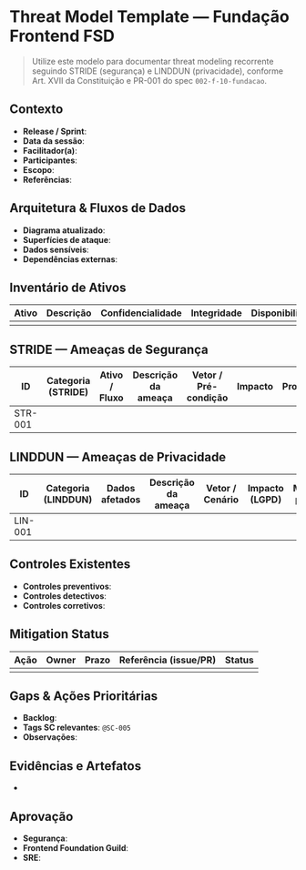 # Threat Model Template — Fundação Frontend FSD

> Utilize este modelo para documentar threat modeling recorrente seguindo STRIDE (segurança) e LINDDUN (privacidade), conforme Art. XVII da Constituição e PR-001 do spec `002-f-10-fundacao`.

## Contexto
- **Release / Sprint**: <!-- ex.: v1.0 / Sprint 25 -->
- **Data da sessão**: <!-- yyyy-mm-dd -->
- **Facilitador(a)**: <!-- nome / capítulo -->
- **Participantes**: <!-- lista com squads -->
- **Escopo**: <!-- componentes, fluxos, integrações analisadas -->
- **Referências**: <!-- links para spec, ADRs, diagramas de arquitetura -->

## Arquitetura & Fluxos de Dados
- **Diagrama atualizado**: <!-- link para Miro/Excalidraw/Structurizr -->
- **Superfícies de ataque**: <!-- entry-points, APIs, jobs, storage -->
- **Dados sensíveis**: <!-- enumere PII/PCI, chaves, tokens -->
- **Dependências externas**: <!-- provedores, serviços terceiros -->

## Inventário de Ativos
| Ativo | Descrição | Confidencialidade | Integridade | Disponibilidade | Observações |
|-------|-----------|-------------------|-------------|-----------------|-------------|
| <!-- ex.: SPA React --> | | | | | |

## STRIDE — Ameaças de Segurança
| ID | Categoria (STRIDE) | Ativo / Fluxo | Descrição da ameaça | Vetor / Pré-condição | Impacto | Probabilidade | Mitigação proposta | Dono | Status |
|----|--------------------|---------------|----------------------|----------------------|---------|---------------|---------------------|------|--------|
| STR-001 | <!-- Spoofing / Tampering / Repudiation / Info Disclosure / DoS / Elevation --> | | | | | | | | |

## LINDDUN — Ameaças de Privacidade
| ID | Categoria (LINDDUN) | Dados afetados | Descrição da ameaça | Vetor / Cenário | Impacto (LGPD) | Mitigação proposta | Dono | Status |
|----|---------------------|---------------|----------------------|-----------------|----------------|---------------------|------|--------|
| LIN-001 | <!-- Linkability / Identifiability / Non-repudiation / Detectability / Disclosure of information / Unawareness / Non-compliance --> | | | | | | | |

## Controles Existentes
- **Controles preventivos**: <!-- ex.: CSP strict-dynamic, Trusted Types -->
- **Controles detectivos**: <!-- ex.: OTEL, dashboards SC-005 -->
- **Controles corretivos**: <!-- runbooks, planos de rollback -->

## Mitigation Status
| Ação | Owner | Prazo | Referência (issue/PR) | Status |
|------|-------|-------|------------------------|--------|
| <!-- alinhar com follow-ups STRIDE/LINDDUN --> | | | | |

## Gaps & Ações Prioritárias
- **Backlog**: <!-- issues que precisam ser abertas / referenciadas -->
- **Tags SC relevantes**: `@SC-005` <!-- adicionar outras se necessário -->
- **Observações**: <!-- riscos aceitos, dependências externas, etc. -->

## Evidências e Artefatos
- <!-- anexos, provas de execução (links de dashboards, PRs, pactos de risco) -->

## Aprovação
- **Segurança**: <!-- nome / data -->
- **Frontend Foundation Guild**: <!-- nome / data -->
- **SRE**: <!-- nome / data -->
